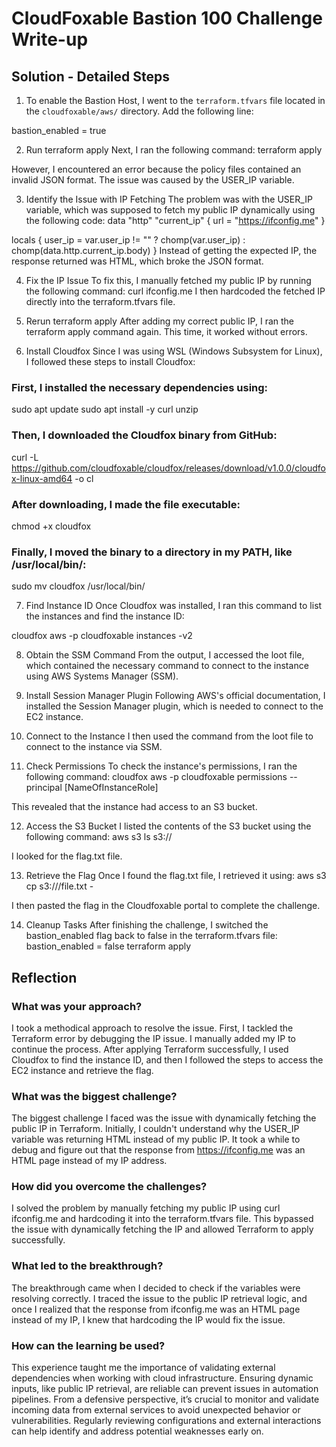 # CloudFoxable Bastion 100 Challenge Write-up

## Solution - Detailed Steps



1. To enable the Bastion Host, I went to the `terraform.tfvars` file located in the `cloudfoxable/aws/` directory. Add the following line:

bastion_enabled = true

2. Run terraform apply
Next, I ran the following command:
terraform apply

However, I encountered an error because the policy files contained an invalid JSON format. The issue was caused by the USER_IP variable.

3. Identify the Issue with IP Fetching
The problem was with the USER_IP variable, which was supposed to fetch my public IP dynamically using the following code:
data "http" "current_ip" {
  url = "https://ifconfig.me"
}

locals {
  user_ip = var.user_ip != "" ? chomp(var.user_ip) : chomp(data.http.current_ip.body)
}
Instead of getting the expected IP, the response returned was HTML, which broke the JSON format.

4. Fix the IP Issue
To fix this, I manually fetched my public IP by running the following command:
curl ifconfig.me
I then hardcoded the fetched IP directly into the terraform.tfvars file.

5. Rerun terraform apply
After adding my correct public IP, I ran the terraform apply command again. This time, it worked without errors.

6. Install Cloudfox
Since I was using WSL (Windows Subsystem for Linux), I followed these steps to install Cloudfox:

### First, I installed the necessary dependencies using:
sudo apt update
sudo apt install -y curl unzip

### Then, I downloaded the Cloudfox binary from GitHub:

curl -L https://github.com/cloudfoxable/cloudfox/releases/download/v1.0.0/cloudfox-linux-amd64 -o cl

### After downloading, I made the file executable:

chmod +x cloudfox

### Finally, I moved the binary to a directory in my PATH, like /usr/local/bin/:

sudo mv cloudfox /usr/local/bin/

7. Find Instance ID
Once Cloudfox was installed, I ran this command to list the instances and find the instance ID:

cloudfox aws -p cloudfoxable instances -v2

8. Obtain the SSM Command
From the output, I accessed the loot file, which contained the necessary command to connect to the instance using AWS Systems Manager (SSM).

9. Install Session Manager Plugin
Following AWS's official documentation, I installed the Session Manager plugin, which is needed to connect to the EC2 instance.

10. Connect to the Instance
I then used the command from the loot file to connect to the instance via SSM.

11. Check Permissions
To check the instance's permissions, I ran the following command:
cloudfox aws -p cloudfoxable permissions --principal [NameOfInstanceRole]

This revealed that the instance had access to an S3 bucket.

12. Access the S3 Bucket
I listed the contents of the S3 bucket using the following command:
aws s3 ls s3://<bucket-name>

I looked for the flag.txt file.

13. Retrieve the Flag
Once I found the flag.txt file, I retrieved it using:
aws s3 cp s3://<bucket-name>/file.txt -

I then pasted the flag in the Cloudfoxable portal to complete the challenge.

14. Cleanup Tasks
After finishing the challenge, I switched the bastion_enabled flag back to false in the terraform.tfvars file:
bastion_enabled = false
terraform apply

## Reflection
### What was your approach?
I took a methodical approach to resolve the issue. First, I tackled the Terraform error by debugging the IP issue. I manually added my IP to continue the process. After applying Terraform successfully, I used Cloudfox to find the instance ID, and then I followed the steps to access the EC2 instance and retrieve the flag.

### What was the biggest challenge?
The biggest challenge I faced was the issue with dynamically fetching the public IP in Terraform. Initially, I couldn't understand why the USER_IP variable was returning HTML instead of my public IP. It took a while to debug and figure out that the response from https://ifconfig.me was an HTML page instead of my IP address.

### How did you overcome the challenges?
I solved the problem by manually fetching my public IP using curl ifconfig.me and hardcoding it into the terraform.tfvars file. This bypassed the issue with dynamically fetching the IP and allowed Terraform to apply successfully.

### What led to the breakthrough?
The breakthrough came when I decided to check if the variables were resolving correctly. I traced the issue to the public IP retrieval logic, and once I realized that the response from ifconfig.me was an HTML page instead of my IP, I knew that hardcoding the IP would fix the issue.

### How can the learning be used?
This experience taught me the importance of validating external dependencies when working with cloud infrastructure. Ensuring dynamic inputs, like public IP retrieval, are reliable can prevent issues in automation pipelines. From a defensive perspective, it’s crucial to monitor and validate incoming data from external services to avoid unexpected behavior or vulnerabilities. Regularly reviewing configurations and external interactions can help identify and address potential weaknesses early on.

